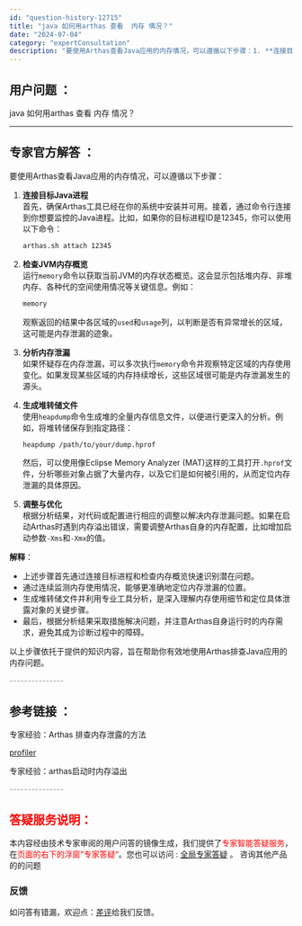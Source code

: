 ```yaml
---
id: "question-history-12715"
title: "java 如何用arthas 查看  内存 情况？"
date: "2024-07-04"
category: "expertConsultation"
description: "要使用Arthas查看Java应用的内存情况，可以遵循以下步骤：1. **连接目标Java进程**     首先，确保Arthas工具已经在你的系统中安装并可用。接着，通过命令行连接到你想要监控的Java进程。比如，如果你的目标进程ID是12345，你可以使用以下命令：   ```bash   ar"
---
```


## 用户问题 ：

java 如何用arthas 查看 内存 情况？

---

## 专家官方解答 ：

要使用Arthas查看Java应用的内存情况，可以遵循以下步骤：

1. **连接目标Java进程**  
   首先，确保Arthas工具已经在你的系统中安装并可用。接着，通过命令行连接到你想要监控的Java进程。比如，如果你的目标进程ID是12345，你可以使用以下命令：

   ```bash
   arthas.sh attach 12345
   ```

2. **检查JVM内存概览**  
   运行`memory`命令以获取当前JVM的内存状态概览。这会显示包括堆内存、非堆内存、各种代的空间使用情况等关键信息。例如：

   ```bash
   memory
   ```

   观察返回的结果中各区域的`used`和`usage`列，以判断是否有异常增长的区域，这可能是内存泄漏的迹象。

3. **分析内存泄漏**  
   如果怀疑存在内存泄漏，可以多次执行`memory`命令并观察特定区域的内存使用变化。如果发现某些区域的内存持续增长，这些区域很可能是内存泄漏发生的源头。

4. **生成堆转储文件**  
   使用`heapdump`命令生成堆的全量内存信息文件，以便进行更深入的分析。例如，将堆转储保存到指定路径：

   ```bash
   heapdump /path/to/your/dump.hprof
   ```

   然后，可以使用像Eclipse Memory Analyzer (MAT)这样的工具打开`.hprof`文件，分析哪些对象占据了大量内存，以及它们是如何被引用的，从而定位内存泄漏的具体原因。

5. **调整与优化**  
   根据分析结果，对代码或配置进行相应的调整以解决内存泄漏问题。如果在启动Arthas时遇到内存溢出错误，需要调整Arthas自身的内存配置，比如增加启动参数`-Xms`和`-Xmx`的值。

**解释**：

- 上述步骤首先通过连接目标进程和检查内存概览快速识别潜在问题。
- 通过连续监测内存使用情况，能够更准确地定位内存泄漏的位置。
- 生成堆转储文件并利用专业工具分析，是深入理解内存使用细节和定位具体泄露对象的关键步骤。
- 最后，根据分析结果采取措施解决问题，并注意Arthas自身运行时的内存需求，避免其成为诊断过程中的障碍。

以上步骤依托于提供的知识内容，旨在帮助你有效地使用Arthas排查Java应用的内存问题。

<font color="#949494">---------------</font>

## 参考链接 ：

专家经验：Arthas 排查内存泄露的方法

[profiler](../profiler.md)

专家经验：arthas启动时内存溢出

<font color="#949494">---------------</font>

## <font color="#FF0000">答疑服务说明：</font>

本内容经由技术专家审阅的用户问答的镜像生成，我们提供了<font color="#FF0000">专家智能答疑服务</font>，在<font color="#FF0000">页面的右下的浮窗”专家答疑“</font>。您也可以访问 : [全局专家答疑](https://answer.opensource.alibaba.com/docs/intro) 。 咨询其他产品的的问题

### 反馈

如问答有错漏，欢迎点：[差评](https://ai.nacos.io/user/feedbackByEnhancerGradePOJOID?enhancerGradePOJOId=16063)给我们反馈。
